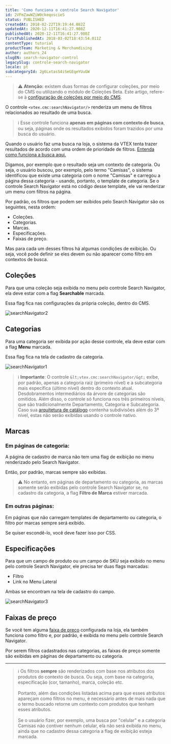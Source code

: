 ```yaml
---
title: 'Como funciona o controle Search Navigator'
id: 2VFmZawWZiW0ckeqoscieS
status: PUBLISHED
createdAt: 2018-02-22T19:19:44.082Z
updatedAt: 2020-12-11T16:41:27.980Z
publishedAt: 2020-12-11T16:41:27.980Z
firstPublishedAt: 2018-03-02T18:43:54.011Z
contentType: tutorial
productTeam: Marketing & Merchandising
author: authors_24
slugEN: search-navigator-control
legacySlug: controle-search-navigator
locale: pt
subcategoryId: 2g6LxtasS4iSeGEqeYUuGW
---
```


> ⚠️ **Atenção:** existem duas formas de configurar coleções, por meio do CMS ou utilizando o módulo de Coleções Beta. Este artigo, refere-se à <a href = "https://help.vtex.com/pt/tutorial/cadastro-de-colecoes-cms--2YBy6P6X0NFRpkD2ZBxF6L">configuração de coleções por meio do CMS</a>.

O controle `<vtex.cmc:searchNavigator/>` renderiza um menu de filtros relacionados ao resultado de uma busca.

> ℹ️ Esse controle funciona **apenas em páginas com contexto de busca**, ou seja, páginas onde os resultados exibidos foram trazidos por uma busca do usuário.

Quando o usuário faz uma busca na loja, o sistema da VTEX tenta trazer resultados de acordo com uma ordem de prioridade de filtros. [Entenda como funciona a busca aqui.](/pt/tutorial/como-funciona-a-busca-da-vtex)

Digamos, por exemplo que o resultado seja um contexto de categoria. Ou seja, o usuário buscou, por exemplo, pelo termo "Camisas", o sistema identificou que existe uma categoria com o nome "Camisas" e carregou a página dessa categoria - usando, portanto, o template de categoria. Se o controle Search Navigator está no código desse template, ele vai renderizar um menu com filtros na página.

Por padrão, os filtros que podem ser exibidos pelo Search Navigator são os seguintes, nesta ordem:
- Coleções.
- Categorias.
- Marcas.
- Especificações.
- Faixas de preço.

Mas para cada um desses filtros há algumas condições de exibição. Ou seja, você pode definir se eles devem ou não aparecer como filtro em contextos de busca.

## Coleções

Para que uma coleção seja exibida no menu pelo controle Search Navigator, ela deve estar com a flag __Searchable__ marcada.

Essa flag fica nas configurações da própria coleção, dentro do CMS.

![searchNavigator2](//images.contentful.com/alneenqid6w5/30xKS65fWMuoiQO4ac2EKM/921be3bc19a8cdff48dade515c354908/searchNavigator2.jpg)

## Categorias

Para uma categoria ser exibida por ação desse controle, ela deve estar com a flag __Menu__ marcada. 

Essa flag fica na tela de cadastro da categoria.

![searchNavigator1](//images.contentful.com/alneenqid6w5/Q04sSdSPeK4U6Cu48MKkK/198759d6dcdb5d740f0e7b380d8f38cc/searchNavigator1.jpg)

> ℹ️ **Importante**: O controle `&lt;vtex.cmc:searchNavigator/&gt;` exibe, por padrão, apenas a categoria raiz (primeiro nível) e a subcategoria mais específica (último nível) dentro do contexto atual. Desdobramentos intermediários da árvore de categorias são omitidos. Além disso, o controle só funciona nos três primeiros níveis, que são tradicionalmente Departamento, Categoria e Subcategoria. Caso sua [arquitetura de catálogo](https://help.vtex.com/pt/tracks/catalogo-101--5AF0XfnjfWeopIFBgs3LIQ/7kz4uWVq6NoaOdUpiJv4PR) contenha subdivisões além do 3º nível, estas não serão exibidas usando o controle nativo.

## Marcas

### Em páginas de categoria:

A página de cadastro de marca não tem uma flag de exibição no menu renderizado pelo Search Navigator.

Então, por padrão, marcas sempre são exibidas.

> ⚠️ No entanto, em páginas de departamento ou categoria, as marcas somente serão exibidas pelo controle Search Navigator se, no cadastro da categoria, a flag **Filtro de Marca** estiver marcada.

### Em outras páginas:

Em páginas que não carregam templates de departamento ou categoria, o filtro por marcas sempre será exibido.

Se quiser escondê-lo, você deve fazer isso por CSS.

## Especificações

Para que um campo de produto ou um campo de SKU seja exibido no menu pelo controle Search Navigator, ele precisa ter duas flags marcadas:
- Filtro
- Link no Menu Lateral

Ambas se encontram na tela de cadastro do campo.

![searchNavigator3](//images.contentful.com/alneenqid6w5/5ZG3cioleoCUqSgiuGiG4m/cb943696e7952da38d36746f20941569/searchNavigator3.jpg)

## Faixas de preço

Se você tem alguma [faixa de preço](/pt/tutorial/configurando-filtro-de-faixa-de-preco) configurada na loja, ela também funciona como filtro e, por padrão, é exibida no menu pelo controle Search Navigator.

Por serem filtros cadastrados nas categorias, as faixas de preço somente são exibidas em páginas de departamento ou categoria.

---

> ℹ️ Os filtros **sempre** são renderizados com base nos atributos dos produtos do contexto de busca. Ou seja, com base na categoria, especificação (cor, tamanho), marca, coleção etc.<br><br>Portanto, além das condições listadas acima para que esses atributos apareçam como filtros no menu, é necessário antes de mais nada que o termo buscado retorne um contexto com produtos que tenham esses atributos.<br><br>Se o usuário fizer, por exemplo, uma busca por "celular" e a categoria Camisas não contiver nenhum celular, ela não será exibida no menu, ainda que no cadastro dessa categoria a flag de exibição esteja marcada.
